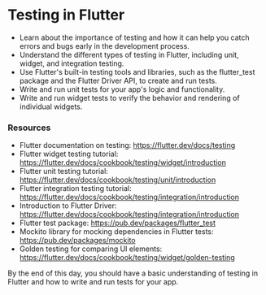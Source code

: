 # Testing in Flutter

- Learn about the importance of testing and how it can help you catch errors and bugs early in the development process.
- Understand the different types of testing in Flutter, including unit, widget, and integration testing.
- Use Flutter's built-in testing tools and libraries, such as the flutter_test package and the Flutter Driver API, to create and run tests.
- Write and run unit tests for your app's logic and functionality.
- Write and run widget tests to verify the behavior and rendering of individual widgets.

### Resources

- Flutter documentation on testing: https://flutter.dev/docs/testing
- Flutter widget testing tutorial: https://flutter.dev/docs/cookbook/testing/widget/introduction
- Flutter unit testing tutorial: https://flutter.dev/docs/cookbook/testing/unit/introduction
- Flutter integration testing tutorial: https://flutter.dev/docs/cookbook/testing/integration/introduction
- Introduction to Flutter Driver: https://flutter.dev/docs/cookbook/testing/integration/introduction
- Flutter test package: https://pub.dev/packages/flutter_test
- Mockito library for mocking dependencies in Flutter tests: https://pub.dev/packages/mockito
- Golden testing for comparing UI elements: https://flutter.dev/docs/cookbook/testing/widget/golden-testing

By the end of this day, you should have a basic understanding of testing in Flutter and how to write and run tests for your app.

